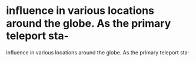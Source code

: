 # inﬂuence in various locations around the globe. As the primary teleport sta-

inﬂuence in various locations around the globe. As the primary teleport sta-